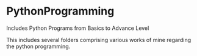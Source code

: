 # PythonProgramming
Includes Python Programs from Basics to Advance Level

This includes several folders comprising various works of mine regarding the python programming.
